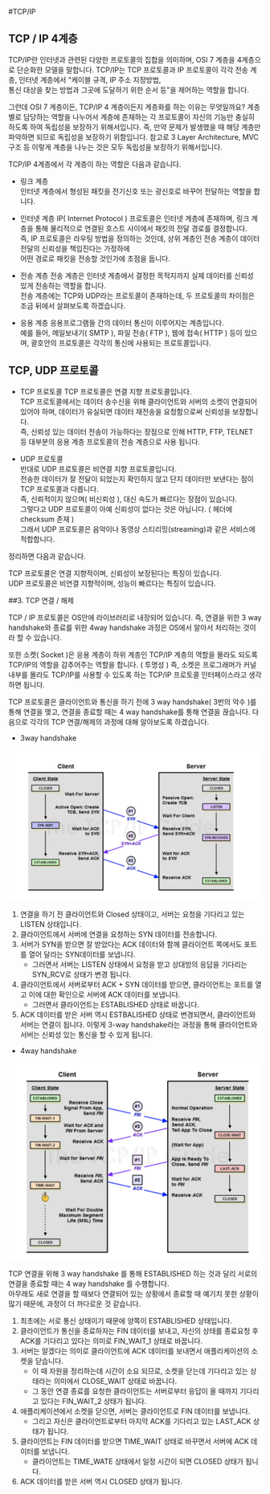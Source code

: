 #TCP/IP

## TCP / IP 4계층   
TCP/IP란 인터넷과 관련된 다양한 프로토콜의 집합을 의미하며, OSI 7 계층을 4계층으로 단순화한 모델을 말합니다.
TCP/IP는 TCP 프로토콜과 IP 프로토콜이 각각 전송 계층, 인터넷 계층에서 "케이블 규격, IP 주소 지정방법,   
통신 대상을 찾는 방법과 그곳에 도달하기 위한 순서 등"을 제어하는 역할을 합니다.

그런데 OSI 7 계층이든, TCP/IP 4 계층이든지 계층화를 하는 이유는 무엇일까요?
계층별로 담당하는 역할을 나누어서 계층에 존재하는 각 프로토콜이 자신의 기능만 충실히 하도록 하여 독립성을 보장하기 위해서입니다.
즉, 만약 문제가 발생했을 때 해당 계층만 파악하면 되므로 독립성을 보장하기 위함입니다.
참고로 3 Layer Architecture, MVC 구조 등 이렇게 계층을 나누는 것은 모두 독립성을 보장하기 위해서입니다.


TCP/IP 4계층에서 각 계층이 하는 역할은 다음과 같습니다.

- 링크 계층  
인터넷 계층에서 형성된 패킷을 전기신호 또는 광신호로 바꾸어 전달하는 역할을 합니다.

- 인터넷 계층
IP( Internet Protocol ) 프로토콜은 인터넷 계층에 존재하며, 링크 계층을 통해 물리적으로 연결된 호스트 사이에서 패킷의 전달 경로를 결정합니다.  
즉, IP 프로토콜은 라우팅 방법을 정의하는 것인데, 상위 계층인 전송 계층이 데이터 전달의 신뢰성을 책임진다는 가정하에  
어떤 경로로 패킷을 전송할 것인가에 초점을 둡니다.

- 전송 계층
전송 계층은 인터넷 계층에서 결정한 목적지까지 실제 데이터를 신뢰성 있게 전송하는 역할을 합니다.  
전송 계층에는 TCP와 UDP라는 프로토콜이 존재하는데, 두 프로토콜의 차이점은 조금 뒤에서 살펴보도록 하겠습니다.  

- 응용 계층
응용프로그램들 간의 데이터 통신이 이루어지는 계층입니다.  
예를 들어, 메일보내기( SMTP ), 파일 전송( FTP ), 웹에 접속( HTTP ) 등이 있으며, 괄호안의 프로토콜은 각각의 통신에 사용되는 프로토콜입니다.  

## TCP, UDP 프로토콜

- TCP 프로토콜
TCP 프로토콜은 연결 지향 프로토콜입니다.  
TCP 프로토콜에서는 데이터 송수신을 위해 클라이언트와 서버의 소켓이 연결되어 있어야 하며, 데이터가 유실되면 데이터 재전송을 요청함으로써 신뢰성을 보장합니다.  
즉, 신뢰성 있는 데이터 전송이 가능하다는 장점으로 인해 HTTP, FTP, TELNET 등 대부분의 응용 계층 프로토콜의 전송 계층으로 사용 됩니다.  

- UDP 프로토콜  
반대로 UDP 프로토콜은 비연결 지향 프로토콜입니다.  
전송한 데이터가 잘 전달이 되었는지 확인하지 않고 단지 데이터만 보낸다는 점이 TCP 프로토콜과 다릅니다.  
즉, 신뢰적이지 않으며( 비신뢰성 ), 대신 속도가 빠르다는 장점이 있습니다.  
그렇다고 UDP 프로토콜이 아예 신뢰성이 없다는 것은 아닙니다. ( 헤더에 checksum 존재 )  
그래서 UDP 프로토콜은 음악이나 동영상 스티리밍(streaming)과 같은 서비스에 적합합니다.  

정리하면 다음과 같습니다.

TCP 프로토콜은 연결 지향적이며, 신뢰성이 보장된다는 특징이 있습니다.  
UDP 프로토콜은 비연결 지향적이며, 성능이 빠르다는 특징이 있습니다.  

##3. TCP 연결 / 해제
  
TCP / IP 프로토콜은 OS안에 라이브러리로 내장되어 있습니다.
즉, 연결을 위한 3 way handshake와 종료를 위한 4way handshake 과정은 OS에서 알아서 처리하는 것이라 할 수 있습니다.
  
또한 소켓( Socket )은 응용 계층이 하위 계층인 TCP/IP 계층의 역할을 몰라도 되도록 TCP/IP의 역할을 감추어주는 역할을 합니다. ( 투명성 )
즉, 소켓은 프로그래머가 커널 내부를 몰라도 TCP/IP를 사용할 수 있도록 하는 TCP/IP 프로토콜 인터페이스라고 생각하면 됩니다.
  
TCP 프로토콜은 클라이언트와 통신을 하기 전에 3 way handshake( 3번의 악수 )를 통해 연결을 맺고, 연결을 종료할 때는 4 way handshake를 통해 연결을 끊습니다.
다음으로 각각의 TCP 연결/해제의 과정에 대해 알아보도록 하겠습니다.

- 3way handshake

![3way](../img/3way.png)
1) 연결을 하기 전 클라이언트와 Closed 상태이고, 서버는 요청을 기다리고 있는 LISTEN 상태입니다.
2) 클라이언트에서 서버에 연결을 요청하는 SYN 데이터를 전송합니다.
3) 서버가 SYN을 받으면 잘 받았다는 ACK 데이터와 함께 클라이언트 쪽에서도 포트를 열어 달라는 SYN데이터를 보냅니다.
    - 그러면서 서버는 LISTEN 상태에서 요청을 받고 상대방의 응답을 기다리는 SYN_RCV로 상태가 변경 됩니다.
4) 클라이언트에서 서버로부터 ACK + SYN 데이터를 받으면, 클라이언트는 포트를 열고 이에 대한 확인으로 서버에 ACK 데이터를 보냅니다.
    - 그러면서 클라이언트는 ESTABLISHED 상태로 바꿉니다. 
5) ACK 데이터를 받은 서버 역시 ESTBALISHED 상태로 변경되면서, 클라이언트와 서버는 연결이 됩니다.
이렇게 3-way handshake라는 과정을 통해 클라이언트와 서버는 신뢰성 있는 통신을 할 수 있게 됩니다.  


- 4way handshake

![4way](../img/4way.png)


TCP 연결을 위해 3 way handshake 를 통해 ESTABLISHED 하는 것과 달리 서로의 연결을 종료할 때는 4 way handshake 를 수행합니다.  
아무래도 새로 연결을 할 때보다 연결되어 있는 상황에서 종료할 때 예기치 못한 상황이 많기 때문에, 과정이 더 까다로운 것 같습니다.

1) 최초에는 서로 통신 상태이기 때문에 양쪽이 ESTABLISHED 상태입니다.
2) 클라이언트가 통신을 종료하자는 FIN 데이터를 보내고, 자신의 상태를 종료요청 후 ACK를 기다리고 있다는 의미로 FIN_WAIT_1 상태로 바꿉니다.
3) 서버는 알겠다는 의미로 클라이언트에 ACK 데이터를 보내면서 애플리케이션의 소켓을 닫습니다.
    - 이 때 자원을 정리하는데 시간이 소요 되므로, 소켓을 닫는데 기다리고 있는 상태라는 의미에서 CLOSE_WAIT 상태로 바꿉니다.
    - 그 동안 연결 종료를 요청한 클라이언트는 서버로부터 응답이 올 때까지 기다리고 있다는 FIN_WAIT_2 상태가 됩니다.
4) 애플리케이션에서 소켓을 닫으면, 서버는 클라이언트로 FIN 데이터를 보냅니다.
    - 그리고 자신은 클라이언트로부터 마지막 ACK를 기다리고 있는 LAST_ACK 상태가 됩니다.
5) 클라이언트는 FIN 데이터를 받으면 TIME_WAIT 상태로 바꾸면서 서버에 ACK 데이터를 보냅니다.
    - 클라이언트는 TIME_WATE 상태에서 일정 시간이 되면 CLOSED 상태가 됩니다.
6) ACK 데이터를 받은 서버 역시 CLOSED 상태가 됩니다.